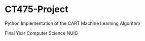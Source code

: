 # CT475-Project
Python Implementation of the CART Machine Learning Algorithm 

Final Year Computer Science NUIG
